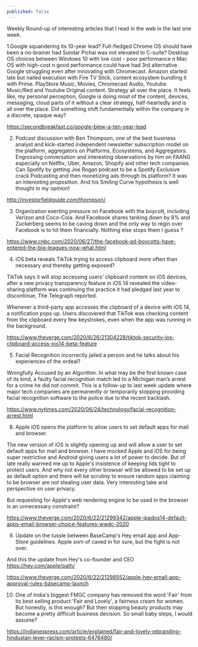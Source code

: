```yaml
---
published: false
---
```

Weekly Round-up of interesting articles that I read in the web in the last one week. 

1.Google squandering its 10-year lead? Full-fledged Chrome OS should have been a no-brainer had Sundar Pichai was not elevated to C-suite? Desktop OS choices between Windows 10 with low cost - poor performance n Mac OS with high-cost n good performance could have had 3rd alternative. Google struggling even after innovating with Chromecast. Amazon started late but nailed execution with Fire TV Stick, content ecosystem bundling it with Prime. PlayStore Music, Movies, Chromecast Audio, Youtube Music/Red and Youtube Original content. Strategy all over the place. It feels like, my personal perception, Google is doing most of the content, devices, messaging, cloud parts of it without a clear strategy, half-heartedly and is all over the place. Did something shift fundamentally within the company in a discrete, opaque way?

https://secondbreakfast.co/google-blew-a-ten-year-lead

2. Podcast discussion with Ben Thompson, one of the best business analyst and kick-started independent newsletter subscription model on the platform, aggregators on Platforms, Ecosystems, and Aggregators. Engrossing conversation and interesting observations by him on FAANG especially on Netflix, Uber, Amazon, Shopify and other tech companies. Can Spotify by getting Joe Rogan podcast to be a Spotify Exclusive crack Podcasting and then monetizing ads through its platform? It was an interesting proposition. And his Smiling Curve hypothesis is well thought in my opinion!

http://investorfieldguide.com/thompson/

3. Organization exerting pressure on Facebook with the boycott, including Verizon and Coco-Cola. And Facebook shares tanking down by 8% and Zuckerberg seems to be caving down and the only way to regin over Facebook is to hit them financially. Nothing else stops them I guess ?  

https://www.cnbc.com/2020/06/27/the-facebook-ad-boycotts-have-entered-the-big-leagues-now-what.html


4. iOS beta reveals TikTok trying to access clipboard more often than necessary and thereby getting exposed?

TikTok says it will stop accessing users’ clipboard content on iOS devices, after a new privacy transparency feature in iOS 14 revealed the video-sharing platform was continuing the practice it had pledged last year to discontinue, The Telegraph reported.

Whenever a third-party app accesses the clipboard of a device with iOS 14, a notification pops up. Users discovered that TikTok was checking content from the clipboard every few keystrokes, even when the app was running in the background. 

https://www.theverge.com/2020/6/26/21304228/tiktok-security-ios-clipboard-access-ios14-beta-feature


5. Facial Recognition incorrectly jailed a person and he talks about his experiences of the ordeal?

Wrongfully Accused by an Algorithm. In what may be the first known case of its kind, a faulty facial recognition match led to a Michigan man’s arrest for a crime he did not commit. This is a follow-up to last week update where major tech companies are permanently or temporarily stopping providing facial recognition software to the police due to the recent backlash.  

https://www.nytimes.com/2020/06/24/technology/facial-recognition-arrest.html



8. Apple iOS opens the platform to allow users to set default apps for mail and browser.  

The new version of iOS is slightly opening up and will allow a user to set default apps for mail and browser. I have mocked Apple and iOS for being super restrictive and Android giving users a lot of power to decide. But of late really warmed me up to Apple's insistence of keeping lids tight to protect users. And why not every other browser will be allowed to be set up as default option and there will be scrutiny to ensure random apps claiming to be browser are not stealing user data. Very interesting take and perspective on user privacy. 

But requesting for Apple's web rendering engine to be used in the browser is an unnecessary constraint? 

https://www.theverge.com/2020/6/22/21299342/apple-ipados14-default-apps-email-browser-choice-features-wwdc-2020

9. Update on the tussle between BaseCamp's Hey email app and App-Store guidelines. Apple sort-of caved in for sure, but the fight is not over.

And this the update from Hey's co-founder and CEO https://hey.com/apple/path/ 

https://www.theverge.com/2020/6/22/21298552/apple-hey-email-app-approval-rules-basecamp-launch

10. One of India's biggest FMGC company has removed the word 'Fair' from its best selling product 'Fair and Lovely', a fairness cream for women. But honestly, is this enough? But then stopping beauty products may become a pretty difficult business decision. So small baby steps, I would assume? 
 

https://indianexpress.com/article/explained/fair-and-lovely-rebranding-hindustan-lever-racism-protests-6476480/




